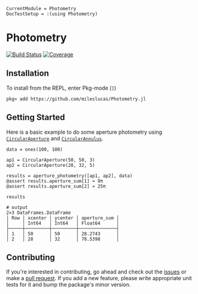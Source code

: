 ```@meta
CurrentModule = Photometry
DocTestSetup = :(using Photometry)
```

# Photometry

[![Build Status](https://github.com/mileslucas/AperturePhotometry.jl/workflows/CI/badge.svg)](https://github.com/mileslucas/AperturePhotometry.jl/actions)
[![Coverage](https://codecov.io/gh/mileslucas/AperturePhotometry.jl/branch/master/graph/badge.svg)](https://codecov.io/gh/mileslucas/AperturePhotometry.jl)

## Installation

To install from the REPL, enter Pkg-mode (`]`)

```julia-repl
pkg> add https://github.com/mileslucas/Photometry.jl
```

## Getting Started

Here is a basic example to do some aperture photometry using [`CircularAperture`](@ref) and [`CircularAnnulus`](@ref).

```jldoctest
data = ones(100, 100)

ap1 = CircularAperture(50, 50, 3)
ap2 = CircularAperture(28, 32, 5)

results = aperture_photometry([ap1, ap2], data)
@assert results.aperture_sum[1] ≈ 9π
@assert results.aperture_sum[2] ≈ 25π

results

# output
2×3 DataFrames.DataFrame
│ Row │ xcenter │ ycenter │ aperture_sum │
│     │ Int64   │ Int64   │ Float64      │
├─────┼─────────┼─────────┼──────────────┤
│ 1   │ 50      │ 50      │ 28.2743      │
│ 2   │ 28      │ 32      │ 78.5398      │
```

## Contributing

If you're interested in contributing, go ahead and check out the [issues](https://github.com/mileslucas/Photometry.jl/issues) or make a [pull request](https://github.com/mileslucas/Photometry.jl/pulls). If you add a new feature, please write appropriate unit tests for it and bump the package's minor version.
